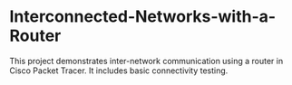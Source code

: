 # Interconnected-Networks-with-a-Router
This project demonstrates inter-network communication using a router in Cisco Packet Tracer. It includes basic connectivity testing.
